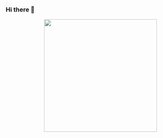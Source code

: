 ### Hi there 👋

<div id="header" align="center">
  <img src="https://media.giphy.com/media/Aa3k6VDl2EDauCyE6U/giphy.gif" width="300"/>
</div>



<!--
**chabanova-ekaterina/chabanova-ekaterina** is a ✨ _special_ ✨ repository because its `README.md` (this file) appears on your GitHub profile.
https://media.giphy.com/media/Aa3k6VDl2EDauCyE6U/giphy.gif
Here are some ideas to get you started:

- 🔭 I’m currently working on ...
- 🌱 I’m currently learning ...
- 👯 I’m looking to collaborate on ...
- 🤔 I’m looking for help with ...
- 💬 Ask me about ...
- 📫 How to reach me: ...
- 😄 Pronouns: ...
- ⚡ Fun fact: ...
-->
